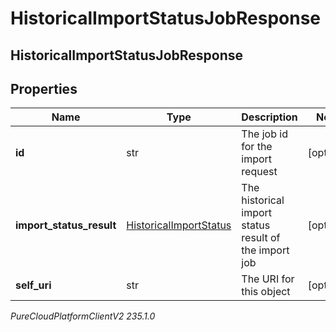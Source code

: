 # HistoricalImportStatusJobResponse

## HistoricalImportStatusJobResponse

## Properties

|Name | Type | Description | Notes|
|------------ | ------------- | ------------- | -------------|
| **id** | str | The job id for the import request | [optional] |
| **import_status_result** | [HistoricalImportStatus](HistoricalImportStatus) | The historical import status result of the import job | [optional] |
| **self_uri** | str | The URI for this object | [optional] |



_PureCloudPlatformClientV2 235.1.0_
